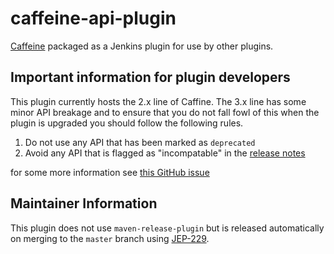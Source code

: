 # caffeine-api-plugin
[Caffeine](https://github.com/ben-manes/caffeine) packaged as a Jenkins plugin for use by other plugins.

## Important information for plugin developers

This plugin currently hosts the 2.x line of Caffine.  The 3.x line has some minor API breakage and to ensure that you do not fall fowl of this when the plugin is upgraded you should follow the following rules.

1. Do not use any API that has been marked as `deprecated`
2. Avoid any API that is flagged as "incompatable" in the [release notes](https://github.com/ben-manes/caffeine/releases/tag/v3.0.0)

for some more information see [this GitHub issue](https://github.com/ben-manes/caffeine/issues/543)

## Maintainer Information

This plugin does not use `maven-release-plugin` but is released automatically on merging to the `master` branch using [JEP-229](https://github.com/jenkinsci/jep/blob/master/jep/229/README.adoc).
